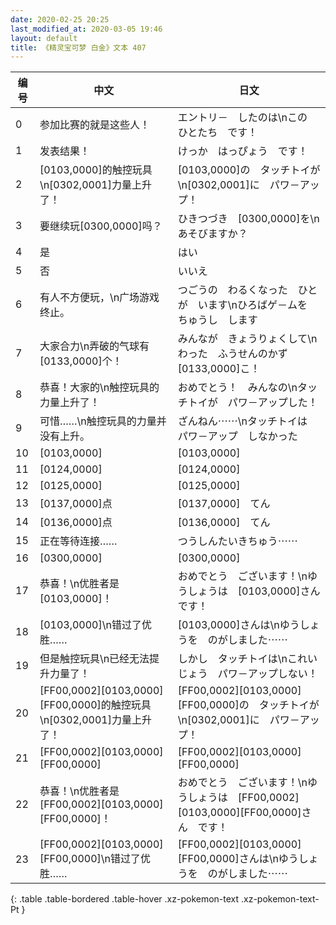 ```yaml
---
date: 2020-02-25 20:25
last_modified_at: 2020-03-05 19:46
layout: default
title: 《精灵宝可梦 白金》文本 407
---
```

| 编号 | 中文 | 日文 |
| ---- | ---- | ---- |
| 0 | 参加比赛的就是这些人！ | エントリ－　したのは\nこの　ひとたち　です！ |
| 1 | 发表结果！ | けっか　はっぴょう　です！ |
| 2 | [0103,0000]的触控玩具\n[0302,0001]力量上升了！ | [0103,0000]の　タッチトイが\n[0302,0001]に　パワ－アップ！ |
| 3 | 要继续玩[0300,0000]吗？ | ひきつづき　[0300,0000]を\nあそびますか？ |
| 4 | 是 | はい |
| 5 | 否 | いいえ |
| 6 | 有人不方便玩，\n广场游戏终止。 | つごうの　わるくなった　ひとが　います\nひろばゲ－ムを　ちゅうし　します |
| 7 | 大家合力\n弄破的气球有[0133,0000]个！ | みんなが　きょうりょくして\nわった　ふうせんのかず　[0133,0000]こ！ |
| 8 | 恭喜！大家的\n触控玩具的力量上升了！ | おめでとう！　みんなの\nタッチトイが　パワ－アップした！ |
| 9 | 可惜……\n触控玩具的力量并没有上升。 | ざんねん⋯⋯\nタッチトイは　パワ－アップ　しなかった |
| 10 | [0103,0000] | [0103,0000] |
| 11 | [0124,0000] | [0124,0000] |
| 12 | [0125,0000] | [0125,0000] |
| 13 | [0137,0000]点 | [0137,0000]　てん |
| 14 | [0136,0000]点 | [0136,0000]　てん |
| 15 | 正在等待连接…… | つうしんたいきちゅう⋯⋯ |
| 16 | [0300,0000] | [0300,0000] |
| 17 | 恭喜！\n优胜者是[0103,0000]！ | おめでとう　ございます！\nゆうしょうは　[0103,0000]さん　です！ |
| 18 | [0103,0000]\n错过了优胜…… | [0103,0000]さんは\nゆうしょうを　のがしました⋯⋯ |
| 19 | 但是触控玩具\n已经无法提升力量了！ | しかし　タッチトイは\nこれいじょう　パワ－アップしない！ |
| 20 | [FF00,0002][0103,0000][FF00,0000]的触控玩具\n[0302,0001]力量上升了！ | [FF00,0002][0103,0000][FF00,0000]の　タッチトイが\n[0302,0001]に　パワ－アップ！ |
| 21 | [FF00,0002][0103,0000][FF00,0000] | [FF00,0002][0103,0000][FF00,0000] |
| 22 | 恭喜！\n优胜者是[FF00,0002][0103,0000][FF00,0000]！ | おめでとう　ございます！\nゆうしょうは　[FF00,0002][0103,0000][FF00,0000]さん　です！ |
| 23 | [FF00,0002][0103,0000][FF00,0000]\n错过了优胜…… | [FF00,0002][0103,0000][FF00,0000]さんは\nゆうしょうを　のがしました⋯⋯ |
{: .table .table-bordered .table-hover .xz-pokemon-text .xz-pokemon-text-Pt }